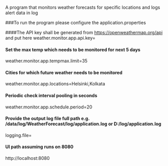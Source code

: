 A program that monitors weather forecasts for specific locations and logs alert data in log

###To run the program please configure the application.properties

####The API key shall be generated from https://openweathermap.org/api and put here
weather.monitor.app.api.key=

#### Set the max temp which needs to be monitored for next 5 days
weather.monitor.app.tempmax.limit=35

#### Cities for which future weather needs to be monitored
weather.monitor.app.locations=Helsinki,Kolkata

#### Periodic check interval pooling in seconds
weather.monitor.app.schedule.period=20


#### Provide the output log file full path e.g. /data/log/WeatherForecast/log/application.log or D:/log/application.log
logging.file=

#### UI path assuming runs on 8080
http://localhost:8080
